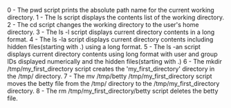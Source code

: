 0 - The pwd script prints the absolute path name for the current working directory.
1 - The ls script displays the contents list of the working directory.
2 - The cd script changes the working directory to the user's home directory.
3 - The ls -l script displays current directory contents in a long format.
4 - The ls -la script displays current directory contents including hidden files(starting with .) using a long format.
5 - The ls -an script displays current directory contents using long format with user and group IDs displayed numerically and the hidden files(starting with .)
6 - The mkdir /tmp/my_first_directory script creates the 'my_first_directory' directory in the /tmp/ directory.
7 - The mv /tmp/betty /tmp/my_first_directory script moves the betty file from the /tmp/ directory to the /tmp/my_first_directory directory.
8 - The rm /tmp/my_first_directory/betty script deletes the betty file.
